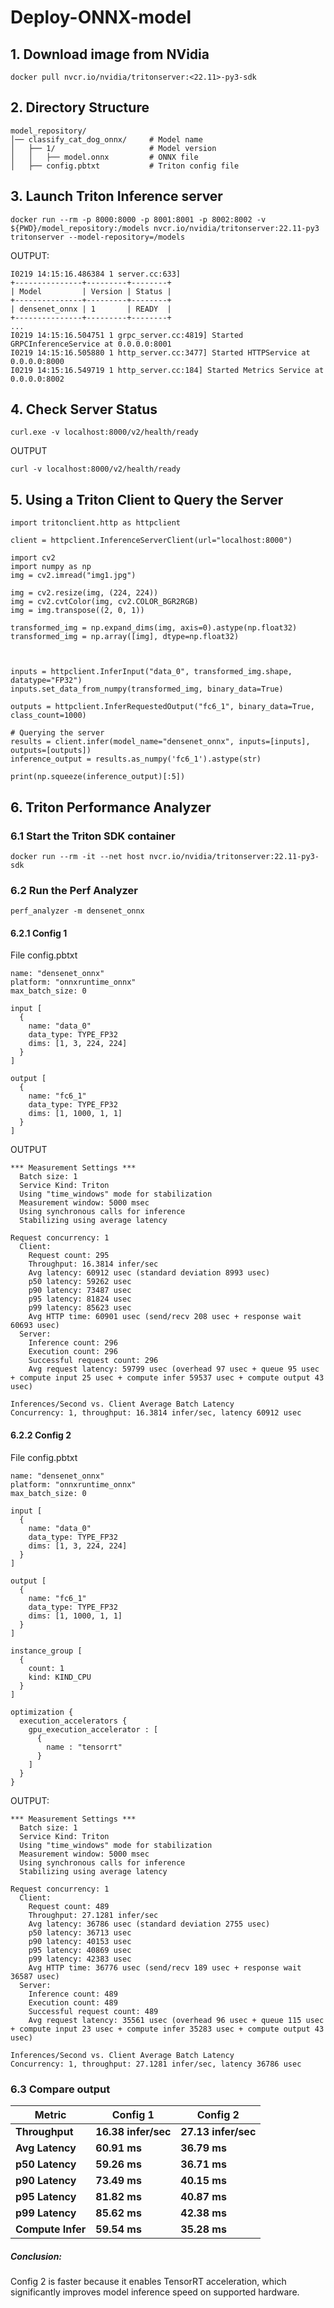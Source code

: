 # Deploy-ONNX-model
## 1. Download image from NVidia
`docker pull nvcr.io/nvidia/tritonserver:<22.11>-py3-sdk`
## 2. Directory Structure
```
model_repository/
│── classify_cat_dog_onnx/     # Model name
│   ├── 1/                     # Model version
│   │   ├── model.onnx         # ONNX file
│   ├── config.pbtxt           # Triton config file
```

## 3. Launch Triton Inference server
`docker run --rm -p 8000:8000 -p 8001:8001 -p 8002:8002 -v ${PWD}/model_repository:/models nvcr.io/nvidia/tritonserver:22.11-py3 tritonserver --model-repository=/models`

OUTPUT:
```
I0219 14:15:16.486384 1 server.cc:633]
+---------------+---------+--------+
| Model         | Version | Status |
+---------------+---------+--------+
| densenet_onnx | 1       | READY  |
+---------------+---------+--------+
...
I0219 14:15:16.504751 1 grpc_server.cc:4819] Started GRPCInferenceService at 0.0.0.0:8001
I0219 14:15:16.505880 1 http_server.cc:3477] Started HTTPService at 0.0.0.0:8000
I0219 14:15:16.549719 1 http_server.cc:184] Started Metrics Service at 0.0.0.0:8002
```
## 4. Check Server Status
`curl.exe -v localhost:8000/v2/health/ready`

OUTPUT
```
curl -v localhost:8000/v2/health/ready
```
## 5. Using a Triton Client to Query the Server
```
import tritonclient.http as httpclient

client = httpclient.InferenceServerClient(url="localhost:8000")

import cv2
import numpy as np
img = cv2.imread("img1.jpg")

img = cv2.resize(img, (224, 224))
img = cv2.cvtColor(img, cv2.COLOR_BGR2RGB)
img = img.transpose((2, 0, 1))

transformed_img = np.expand_dims(img, axis=0).astype(np.float32)
transformed_img = np.array([img], dtype=np.float32)



inputs = httpclient.InferInput("data_0", transformed_img.shape, datatype="FP32")
inputs.set_data_from_numpy(transformed_img, binary_data=True)

outputs = httpclient.InferRequestedOutput("fc6_1", binary_data=True, class_count=1000)

# Querying the server
results = client.infer(model_name="densenet_onnx", inputs=[inputs], outputs=[outputs])
inference_output = results.as_numpy('fc6_1').astype(str)

print(np.squeeze(inference_output)[:5])
```
## 6. Triton Performance Analyzer
### 6.1 Start the Triton SDK container
```
docker run --rm -it --net host nvcr.io/nvidia/tritonserver:22.11-py3-sdk
```
### 6.2 Run the Perf Analyzer
`perf_analyzer -m densenet_onnx`

#### 6.2.1 Config 1
File config.pbtxt
```
name: "densenet_onnx"
platform: "onnxruntime_onnx"
max_batch_size: 0

input [
  {
    name: "data_0"
    data_type: TYPE_FP32
    dims: [1, 3, 224, 224]
  }
]

output [
  {
    name: "fc6_1"
    data_type: TYPE_FP32
    dims: [1, 1000, 1, 1]
  }
]
```


OUTPUT
```
*** Measurement Settings ***
  Batch size: 1
  Service Kind: Triton
  Using "time_windows" mode for stabilization
  Measurement window: 5000 msec
  Using synchronous calls for inference
  Stabilizing using average latency

Request concurrency: 1
  Client:
    Request count: 295
    Throughput: 16.3814 infer/sec
    Avg latency: 60912 usec (standard deviation 8993 usec)
    p50 latency: 59262 usec
    p90 latency: 73487 usec
    p95 latency: 81824 usec
    p99 latency: 85623 usec
    Avg HTTP time: 60901 usec (send/recv 208 usec + response wait 60693 usec)
  Server:
    Inference count: 296
    Execution count: 296
    Successful request count: 296
    Avg request latency: 59799 usec (overhead 97 usec + queue 95 usec + compute input 25 usec + compute infer 59537 usec + compute output 43 usec)

Inferences/Second vs. Client Average Batch Latency
Concurrency: 1, throughput: 16.3814 infer/sec, latency 60912 usec
```
#### 6.2.2 Config 2
File config.pbtxt
```
name: "densenet_onnx"
platform: "onnxruntime_onnx"
max_batch_size: 0

input [
  {
    name: "data_0"
    data_type: TYPE_FP32
    dims: [1, 3, 224, 224]
  }
]

output [
  {
    name: "fc6_1"
    data_type: TYPE_FP32
    dims: [1, 1000, 1, 1]
  }
]

instance_group [
  {
    count: 1
    kind: KIND_CPU
  }
]

optimization {
  execution_accelerators {
    gpu_execution_accelerator : [
      {
        name : "tensorrt"
      }
    ]
  }
}
```

OUTPUT:
```
*** Measurement Settings ***
  Batch size: 1
  Service Kind: Triton
  Using "time_windows" mode for stabilization
  Measurement window: 5000 msec
  Using synchronous calls for inference
  Stabilizing using average latency

Request concurrency: 1
  Client:
    Request count: 489
    Throughput: 27.1281 infer/sec
    Avg latency: 36786 usec (standard deviation 2755 usec)
    p50 latency: 36713 usec
    p90 latency: 40153 usec
    p95 latency: 40869 usec
    p99 latency: 42383 usec
    Avg HTTP time: 36776 usec (send/recv 189 usec + response wait 36587 usec)
  Server:
    Inference count: 489
    Execution count: 489
    Successful request count: 489
    Avg request latency: 35561 usec (overhead 96 usec + queue 115 usec + compute input 23 usec + compute infer 35283 usec + compute output 43 usec)

Inferences/Second vs. Client Average Batch Latency
Concurrency: 1, throughput: 27.1281 infer/sec, latency 36786 usec
```
### 6.3 Compare output

| Metric                   | **Config 1**              | **Config 2**              |
|--------------------------|---------------------------|---------------------------|
| **Throughput**           | **16.38 infer/sec**       | **27.13 infer/sec**       | 
| **Avg Latency**          | **60.91 ms**              | **36.79 ms**              | 
| **p50 Latency**          | **59.26 ms**              | **36.71 ms**              | 
| **p90 Latency**          | **73.49 ms**              | **40.15 ms**              | 
| **p95 Latency**          | **81.82 ms**              | **40.87 ms**              | 
| **p99 Latency**          | **85.62 ms**              | **42.38 ms**              | 
| **Compute Infer**        | **59.54 ms**              | **35.28 ms**              | 

##### Conclusion:
Config 2 is faster because it enables TensorRT acceleration, which significantly improves model inference speed on supported hardware.
